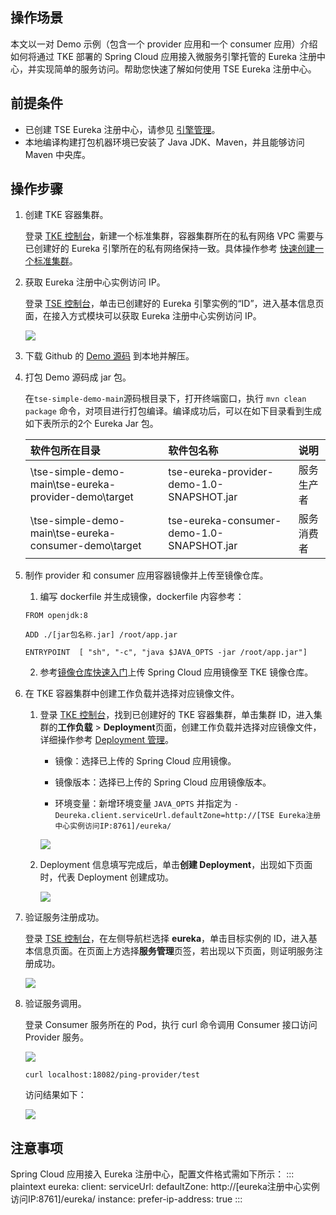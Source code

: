 ## 操作场景

本文以一对 Demo 示例（包含一个 provider 应用和一个 consumer 应用）介绍如何将通过 TKE 部署的 Spring Cloud 应用接入微服务引擎托管的 Eureka 注册中心，并实现简单的服务访问。帮助您快速了解如何使用 TSE Eureka 注册中心。



## 前提条件

- 已创建 TSE Eureka 注册中心，请参见 [引擎管理](https://cloud.tencent.com/document/product/1364/58408)。
- 本地编译构建打包机器环境已安装了 Java JDK、Maven，并且能够访问 Maven 中央库。



## 操作步骤

1. 创建 TKE 容器集群。

   登录 [TKE 控制台](https://console.cloud.tencent.com/tke2/cluster)，新建一个标准集群，容器集群所在的私有网络 VPC 需要与已创建好的 Eureka 引擎所在的私有网络保持一致。具体操作参考 [快速创建一个标准集群](https://cloud.tencent.com/document/product/457/54231)。

2. 获取 Eureka 注册中心实例访问 IP。

   登录 [TSE 控制台](https://console.cloud.tencent.com/tse)，单击已创建好的 Eureka 引擎实例的“ID”，进入基本信息页面，在接入方式模块可以获取 Eureka 注册中心实例访问 IP。

   ![](https://qcloudimg.tencent-cloud.cn/raw/5c8c38057973e961cceb90a37eaee475.png)

3. 下载 Github 的 [Demo 源码](https://github.com/tencentyun/tse-simple-demo) 到本地并解压。

4. 打包 Demo 源码成 jar 包。

   在`tse-simple-demo-main`源码根目录下，打开终端窗口，执行 `mvn clean package` 命令，对项目进行打包编译。编译成功后，可以在如下目录看到生成如下表所示的2个 Eureka Jar 包。

   | 软件包所在目录                                        | 软件包名称                                | 说明       |
   | :---------------------------------------------------- | :---------------------------------------- | :--------- |
   | \tse-simple-demo-main\tse-eureka-provider-demo\target | tse-eureka-provider-demo-1.0-SNAPSHOT.jar | 服务生产者 |
   | \tse-simple-demo-main\tse-eureka-consumer-demo\target | tse-eureka-consumer-demo-1.0-SNAPSHOT.jar | 服务消费者 |

5. 制作 provider 和 consumer 应用容器镜像并上传至镜像仓库。

   1. 编写 dockerfile 并生成镜像，dockerfile 内容参考：

     ```shell
   FROM openjdk:8
    
   ADD ./[jar包名称.jar] /root/app.jar
       
   ENTRYPOINT  [ "sh", "-c", "java $JAVA_OPTS -jar /root/app.jar"]
     ```

   2. 参考[镜像仓库快速入门](https://cloud.tencent.com/document/product/1141/63910)上传 Spring Cloud 应用镜像至 TKE 镜像仓库。

6. 在 TKE 容器集群中创建工作负载并选择对应镜像文件。

   1. 登录 [TKE 控制台](https://console.cloud.tencent.com/tke2/cluster)，找到已创建好的 TKE 容器集群，单击集群 ID，进入集群的**工作负载** >  **Deployment**页面，创建工作负载并选择对应镜像文件，详细操作参考 [Deployment 管理](https://cloud.tencent.com/document/product/457/31705)。

      - 镜像：选择已上传的 Spring Cloud 应用镜像。

      - 镜像版本：选择已上传的 Spring Cloud 应用镜像版本。
      - 环境变量：新增环境变量 `JAVA_OPTS` 并指定为 `-Deureka.client.serviceUrl.defaultZone=http://[TSE Eureka注册中心实例访问IP:8761]/eureka/ `

      ![](https://qcloudimg.tencent-cloud.cn/raw/9215d5db0dfaa0300eb5d0e8ad0d0047.png)

   2. Deployment 信息填写完成后，单击**创建 Deployment**，出现如下页面时，代表 Deployment 创建成功。

      ![](https://qcloudimg.tencent-cloud.cn/raw/00938ece73a8d6b3636b9cfb96404a75.png)


7. 验证服务注册成功。

   登录 [TSE 控制台](https://console.cloud.tencent.com/tse)，在左侧导航栏选择 **eureka**，单击目标实例的 ID，进入基本信息页面。在页面上方选择**服务管理**页签，若出现以下页面，则证明服务注册成功。

   ![](https://qcloudimg.tencent-cloud.cn/raw/29ec7f49a939b99b5adafffa6fef92b8.png)

8. 验证服务调用。

   登录 Consumer 服务所在的 Pod，执行 curl 命令调用 Consumer 接口访问 Provider 服务。

   ![](https://qcloudimg.tencent-cloud.cn/raw/def43371d4479282905e8ee4d213186a.png)

   ```
   curl localhost:18082/ping-provider/test
   ```

   访问结果如下：

   ![](https://qcloudimg.tencent-cloud.cn/raw/16e8a06aa23a7b6402730a64a1f2f743.png)







## 注意事项

Spring Cloud 应用接入 Eureka 注册中心，配置文件格式需如下所示：
<dx-codeblock>
:::  plaintext
eureka:
  client:
    serviceUrl:
      defaultZone: http://[eureka注册中心实例访问IP:8761]/eureka/
  instance:
    prefer-ip-address: true
:::
</dx-codeblock>

